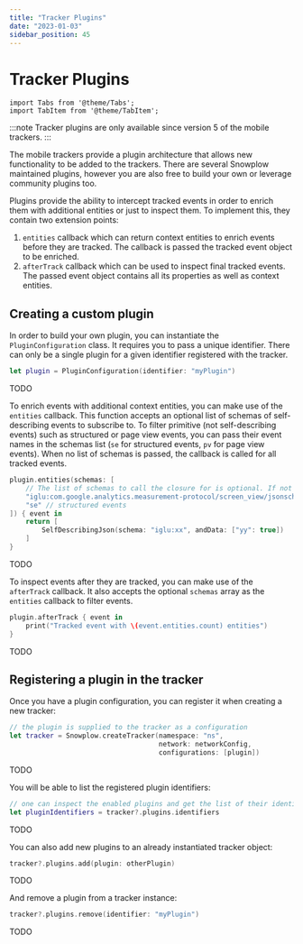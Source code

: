 ```yaml
---
title: "Tracker Plugins"
date: "2023-01-03"
sidebar_position: 45
---
```


# Tracker Plugins

```mdx-code-block
import Tabs from '@theme/Tabs';
import TabItem from '@theme/TabItem';
```

:::note
Tracker plugins are only available since version 5 of the mobile trackers.
:::

The mobile trackers provide a plugin architecture that allows new functionality to be added to the trackers.
There are several Snowplow maintained plugins, however you are also free to build your own or leverage community plugins too.

Plugins provide the ability to intercept tracked events in order to enrich them with additional entities or just to inspect them.
To implement this, they contain two extension points:

1. `entities` callback which can return context entities to enrich events before they are tracked. The callback is passed the tracked event object to be enriched.
2. `afterTrack` callback which can be used to inspect final tracked events. The passed event object contains all its properties as well as context entities.

## Creating a custom plugin

In order to build your own plugin, you can instantiate the `PluginConfiguration` class.
It requires you to pass a unique identifier.
There can only be a single plugin for a given identifier registered with the tracker.

<Tabs groupId="platform">
  <TabItem value="ios" label="iOS" default>

```swift
let plugin = PluginConfiguration(identifier: "myPlugin")
```

  </TabItem>
  <TabItem value="android" label="Android">

TODO

  </TabItem>
</Tabs>

To enrich events with additional context entities, you can make use of the `entities` callback.
This function accepts an optional list of schemas of self-describing events to subscribe to.
To filter primitive (not self-describing events) such as structured or page view events, you can pass their event names in the schemas list (`se` for structured events, `pv` for page view events).
When no list of schemas is passed, the callback is called for all tracked events.

<Tabs groupId="platform">
  <TabItem value="ios" label="iOS" default>

```swift
plugin.entities(schemas: [
    // The list of schemas to call the closure for is optional. If not passed, the callback is called for all events.
    "iglu:com.google.analytics.measurement-protocol/screen_view/jsonschema/1-0-0", // screen view events
    "se" // structured events
]) { event in
    return [
        SelfDescribingJson(schema: "iglu:xx", andData: ["yy": true])
    ]
}
```

  </TabItem>
  <TabItem value="android" label="Android">

TODO

  </TabItem>
</Tabs>

To inspect events after they are tracked, you can make use of the `afterTrack` callback.
It also accepts the optional `schemas` array as the `entities` callback to filter events.

<Tabs groupId="platform">
  <TabItem value="ios" label="iOS" default>

```swift
plugin.afterTrack { event in
    print("Tracked event with \(event.entities.count) entities")
}
```

  </TabItem>
  <TabItem value="android" label="Android">

TODO

  </TabItem>
</Tabs>

## Registering a plugin in the tracker

Once you have a plugin configuration, you can register it when creating a new tracker:

<Tabs groupId="platform">
  <TabItem value="ios" label="iOS" default>

```swift
// the plugin is supplied to the tracker as a configuration
let tracker = Snowplow.createTracker(namespace: "ns",
                                     network: networkConfig,
                                     configurations: [plugin])
```

  </TabItem>
  <TabItem value="android" label="Android">

TODO

  </TabItem>
</Tabs>

You will be able to list the registered plugin identifiers:

<Tabs groupId="platform">
  <TabItem value="ios" label="iOS" default>

```swift
// one can inspect the enabled plugins and get the list of their identifiers
let pluginIdentifiers = tracker?.plugins.identifiers
```

  </TabItem>
  <TabItem value="android" label="Android">

TODO

  </TabItem>
</Tabs>

You can also add new plugins to an already instantiated tracker object:

<Tabs groupId="platform">
  <TabItem value="ios" label="iOS" default>

```swift
tracker?.plugins.add(plugin: otherPlugin)
```

  </TabItem>
  <TabItem value="android" label="Android">

TODO

  </TabItem>
</Tabs>

And remove a plugin from a tracker instance:

<Tabs groupId="platform">
  <TabItem value="ios" label="iOS" default>

```swift
tracker?.plugins.remove(identifier: "myPlugin")
```

  </TabItem>
  <TabItem value="android" label="Android">

TODO

  </TabItem>
</Tabs>
